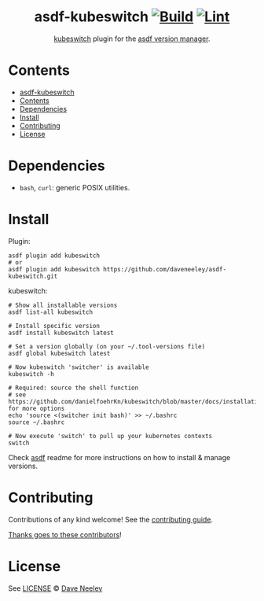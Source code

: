 <div align="center">

# asdf-kubeswitch [![Build](https://github.com/daveneeley/asdf-kubeswitch/actions/workflows/build.yml/badge.svg)](https://github.com/daveneeley/asdf-kubeswitch/actions/workflows/build.yml) [![Lint](https://github.com/daveneeley/asdf-kubeswitch/actions/workflows/lint.yml/badge.svg)](https://github.com/daveneeley/asdf-kubeswitch/actions/workflows/lint.yml)

[kubeswitch](https://github.com/danielfoehrKn/kubeswitch) plugin for the [asdf version manager](https://asdf-vm.com).

</div>

# Contents

- [asdf-kubeswitch  ](#asdf-kubeswitch--)
- [Contents](#contents)
- [Dependencies](#dependencies)
- [Install](#install)
- [Contributing](#contributing)
- [License](#license)

# Dependencies

- `bash`, `curl`: generic POSIX utilities.

# Install

Plugin:

```shell
asdf plugin add kubeswitch
# or
asdf plugin add kubeswitch https://github.com/daveneeley/asdf-kubeswitch.git
```

kubeswitch:

```shell
# Show all installable versions
asdf list-all kubeswitch

# Install specific version
asdf install kubeswitch latest

# Set a version globally (on your ~/.tool-versions file)
asdf global kubeswitch latest

# Now kubeswitch 'switcher' is available
kubeswitch -h

# Required: source the shell function
# see https://github.com/danielfoehrKn/kubeswitch/blob/master/docs/installation.md for more options
echo 'source <(switcher init bash)' >> ~/.bashrc
source ~/.bashrc

# Now execute 'switch' to pull up your kubernetes contexts
switch

```

Check [asdf](https://github.com/asdf-vm/asdf) readme for more instructions on how to
install & manage versions.

# Contributing

Contributions of any kind welcome! See the [contributing guide](contributing.md).

[Thanks goes to these contributors](https://github.com/daveneeley/asdf-kubeswitch/graphs/contributors)!

# License

See [LICENSE](LICENSE) © [Dave Neeley](https://github.com/daveneeley/)
